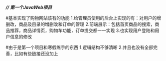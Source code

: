 ***// 第一个JavaWeb项目***

#基本实现了购物网站该有的功能
    1.给管理员使用的后台上实现的有：对用户的增删改，商品及目录的增删改和订单的管理
    2.前端展示：包括首页商品的搜索，商品推荐，商品详情页，购物车功能，订单提交都一一实现
    3.也实现用户登陆和用户信息的修改
 
#由于是第一个项目和寒假练手的东西
    1.逻辑结构不够清晰
    2.并且也没有全部完善，比如有些链接还没加上
